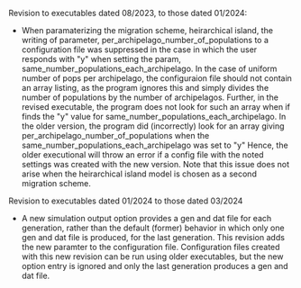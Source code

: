 Revision to executables dated 08/2023, to those dated 01/2024:

- When paramaterizing the migration scheme, heirarchical island, the writing of parameter, per_archipelago_number_of_populations to a configuration file was suppressed in the case in which the user responds  with "y" when setting the param, same_number_populations_each_archipelago.  In the case of uniform number of pops per archipelago, the configuraion file should not contain an array listing, as the program ignores this and simply divides the number of populations by the number of archipelagos.  Further, in the revised executable, the program does not look for such an array when if finds the "y" value for same_number_populations_each_archipelago.  In the older version, the program did (incorrectly) look for an array giving per_archipelago_number_of_populations when the same_number_populations_each_archipelago was set to "y"  Hence, the older executional will throw an error if a config file with the noted settings was created with the new version. Note that this issue does not arise when the heirarchical island model is chosen as a second migration scheme.


Revision to executables dated 01/2024 to those dated 03/2024

- A new simulation output option provides a gen and dat file for each generation, rather than the default (former) behavior in which only one gen and dat file is produced, for the last generation.  This revision adds the new paramter to the configuration file.  Configuration files created with this new revision can be run using older executables, but the new option entry is ignored and only the last generation produces a gen and dat file.  

